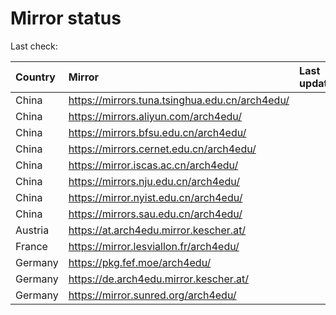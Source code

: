 <script src="./time.js"></script>
# Mirror status
Last check: <script type="text/javascript">localize(1717856256.7023497);</script>

|Country|Mirror|Last update|
|:------|:-----|:----------|
|China|https://mirrors.tuna.tsinghua.edu.cn/arch4edu/|<script type="text/javascript">localize(1717828353);</script>|
|China|https://mirrors.aliyun.com/arch4edu/|<script type="text/javascript">localize(1717828353);</script>|
|China|https://mirrors.bfsu.edu.cn/arch4edu/|<script type="text/javascript">localize(1717785364);</script>|
|China|https://mirrors.cernet.edu.cn/arch4edu/|<script type="text/javascript">localize(1717828353);</script>|
|China|https://mirror.iscas.ac.cn/arch4edu/|<script type="text/javascript">localize(1717828353);</script>|
|China|https://mirrors.nju.edu.cn/arch4edu/|<script type="text/javascript">localize(1717785364);</script>|
|China|https://mirror.nyist.edu.cn/arch4edu/|<script type="text/javascript">localize(1717828353);</script>|
|China|https://mirrors.sau.edu.cn/arch4edu/|<script type="text/javascript">localize(1717828353);</script>|
|Austria|https://at.arch4edu.mirror.kescher.at/|<script type="text/javascript">localize(1717828353);</script>|
|France|https://mirror.lesviallon.fr/arch4edu/|<script type="text/javascript">localize(1717828353);</script>|
|Germany|https://pkg.fef.moe/arch4edu/|<script type="text/javascript">localize(1717828353);</script>|
|Germany|https://de.arch4edu.mirror.kescher.at/|<script type="text/javascript">localize(1717828353);</script>|
|Germany|https://mirror.sunred.org/arch4edu/|<script type="text/javascript">localize(1717742215);</script>|

<script src="./tablefilter/tablefilter.js"></script>
<script src="./table.js"></script>